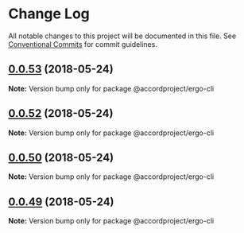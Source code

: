 # Change Log

All notable changes to this project will be documented in this file.
See [Conventional Commits](https://conventionalcommits.org) for commit guidelines.

<a name="0.0.53"></a>
## [0.0.53](https://github.com/accordproject/ergo/compare/v0.0.52...v0.0.53) (2018-05-24)




**Note:** Version bump only for package @accordproject/ergo-cli

<a name="0.0.52"></a>
## [0.0.52](https://github.com/accordproject/ergo/compare/v0.0.48...v0.0.52) (2018-05-24)




**Note:** Version bump only for package @accordproject/ergo-cli

<a name="0.0.50"></a>
## [0.0.50](https://github.com/accordproject/ergo/compare/v0.0.49...v0.0.50) (2018-05-24)




**Note:** Version bump only for package @accordproject/ergo-cli

<a name="0.0.49"></a>
## [0.0.49](https://github.com/accordproject/ergo/compare/v0.0.48...v0.0.49) (2018-05-24)




**Note:** Version bump only for package @accordproject/ergo-cli
